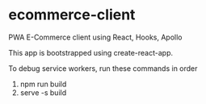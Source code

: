 # ecommerce-client
PWA E-Commerce client using React, Hooks, Apollo

This app is bootstrapped using create-react-app.

To debug service workers, run these commands in order

1) npm run build
2) serve -s build

